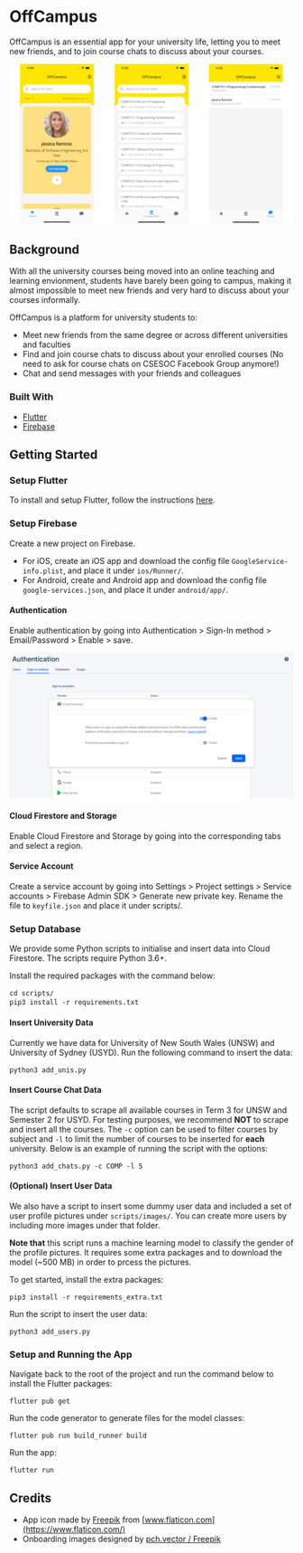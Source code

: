 # OffCampus

OffCampus is an essential app for your university life, letting you to meet new friends, and to join course chats to discuss about your courses.

![OffCampus screenshots](images/screenshots.png)

## Background

With all the university courses being moved into an online teaching and learning envionment, students have barely been going to campus, making it almost impossible to meet new friends and very hard to discuss about your courses informally.

OffCampus is a platform for university students to:

- Meet new friends from the same degree or across different universities and faculties
- Find and join course chats to discuss about your enrolled courses (No need to ask for course chats on CSESOC Facebook Group anymore!)
- Chat and send messages with your friends and colleagues

### Built With

- [Flutter](https://flutter.dev/)
- [Firebase](https://firebase.google.com/)

## Getting Started

### Setup Flutter

To install and setup Flutter, follow the instructions [here](https://flutter.dev/docs/get-started/install).

### Setup Firebase

Create a new project on Firebase.

- For iOS, create an iOS app and download the config file `GoogleService-info.plist`, and place it under `ios/Runner/`. 
- For Android, create and Android app and download the config file `google-services.json`, and place it under `android/app/`.

#### Authentication

Enable authentication by going into Authentication > Sign-In method > Email/Password > Enable > save.

![Firebase authentication setup](images/firebase_auth.png)

#### Cloud Firestore and Storage

Enable Cloud Firestore and Storage by going into the corresponding tabs and select a region.

#### Service Account

Create a service account by going into Settings > Project settings > Service accounts > Firebase Admin SDK > Generate new private key. Rename the file to `keyfile.json` and place it under scripts/.

### Setup Database

We provide some Python scripts to initialise and insert data into Cloud Firestore. The scripts require Python 3.6+. 

Install the required packages with the command below:

    cd scripts/
    pip3 install -r requirements.txt

#### Insert University Data

Currently we have data for University of New South Wales (UNSW) and University of Sydney (USYD). Run the following command to insert the data:

    python3 add_unis.py

#### Insert Course Chat Data

The script defaults to scrape all available courses in Term 3 for UNSW and Semester 2 for USYD. For testing purposes, we recommend __NOT__ to scrape and insert all the courses. The `-c` option can be used to filter courses by subject and `-l` to limit the number of courses to be inserted for __each__ university. Below is an example of running the script with the options:

    python3 add_chats.py -c COMP -l 5

#### (Optional) Insert User Data

We also have a script to insert some dummy user data and included a set of user profile pictures under `scripts/images/`. You can create more users by including more images under that folder.

__Note that__ this script runs a machine learning model to classify the gender of the profile pictures. It requires some extra packages and to download the model (~500 MB) in order to prcess the pictures.

To get started, install the extra packages:

    pip3 install -r requirements_extra.txt

Run the script to insert the user data:

    python3 add_users.py

### Setup and Running the App

Navigate back to the root of the project and run the command below to install the Flutter packages:

    flutter pub get

Run the code generator to generate files for the model classes:

    flutter pub run build_runner build

Run the app:

    flutter run

## Credits

- App icon made by [Freepik](https://www.flaticon.com/authors/freepik) from [www.flaticon.com](https://www.flaticon.com/)
- Onboarding images designed by [pch.vector / Freepik](http://www.freepik.com)

